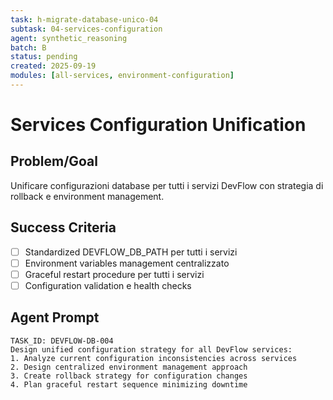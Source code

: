 ```yaml
---
task: h-migrate-database-unico-04
subtask: 04-services-configuration
agent: synthetic_reasoning
batch: B
status: pending
created: 2025-09-19
modules: [all-services, environment-configuration]
---
```


# Services Configuration Unification

## Problem/Goal
Unificare configurazioni database per tutti i servizi DevFlow con strategia di rollback e environment management.

## Success Criteria
- [ ] Standardized DEVFLOW_DB_PATH per tutti i servizi
- [ ] Environment variables management centralizzato
- [ ] Graceful restart procedure per tutti i servizi
- [ ] Configuration validation e health checks

## Agent Prompt
```
TASK_ID: DEVFLOW-DB-004
Design unified configuration strategy for all DevFlow services:
1. Analyze current configuration inconsistencies across services
2. Design centralized environment management approach
3. Create rollback strategy for configuration changes
4. Plan graceful restart sequence minimizing downtime
```